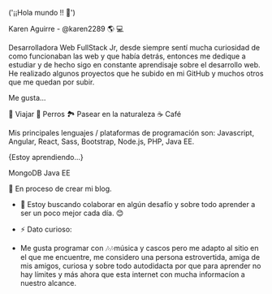('¡¡Hola mundo !! 👋')

Karen Aguirre - @karen2289 🌎 💻

Desarrolladora Web FullStack Jr, desde siempre sentí mucha curiosidad de como funcionaban las web y que había detrás, entonces me dedique a estudiar y de hecho sigo en constante aprendisaje sobre el desarrollo web. He realizado algunos proyectos que he subido en mi GitHub y muchos otros que me quedan por subir. 


Me gusta...

🌄 Viajar
🐶 Perros
🏞 Pasear en la naturaleza
☕ Café

Mis principales lenguajes / plataformas de programación son: Javascript, Angular, React, Sass, Bootstrap, Node.js, PHP, Java EE.


{Estoy aprendiendo...}

MongoDB  Java EE


📝 En proceso de crear mi blog.

- 👯 Estoy buscando colaborar en algún desafío y sobre todo aprender a ser un poco mejor cada día. 😊

- ⚡ Dato curioso:
- 
  Me gusta programar con 🎶🎶música y cascos pero me adapto al sitio en el que me encuentre, me considero una persona estrovertida, amiga de mis amigos, curiosa y sobre todo autodidacta por que para aprender no hay límites y más ahora que esta internet con mucha informacíon a nuestro alcance.
